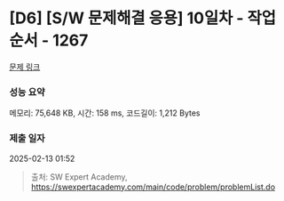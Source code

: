 # [D6] [S/W 문제해결 응용] 10일차 - 작업순서 - 1267 

[문제 링크](https://swexpertacademy.com/main/code/problem/problemDetail.do?contestProbId=AV18TrIqIwUCFAZN) 

### 성능 요약

메모리: 75,648 KB, 시간: 158 ms, 코드길이: 1,212 Bytes

### 제출 일자

2025-02-13 01:52



> 출처: SW Expert Academy, https://swexpertacademy.com/main/code/problem/problemList.do